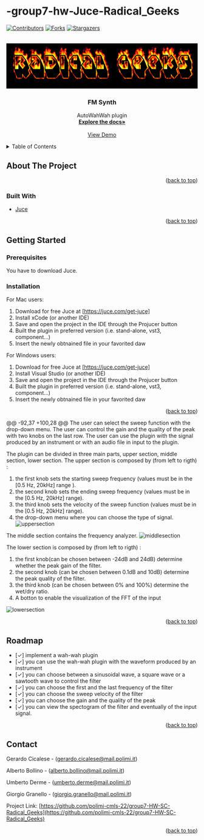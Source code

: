 # -group7-hw-Juce-Radical_Geeks
<div id="top"></div>

<!-- PROJECT SHIELDS -->
[![Contributors][contributors-shield]][contributors-url]
[![Forks][forks-shield]][forks-url]
[![Stargazers][stars-shield]][stars-url]

<!-- PROJECT LOGO -->

<br />
<div align="center">
  <a href="https://github.com/polimi-cmls-22/group7-HW-SC-Radical_Geeks">
    <img src="logo.png" alt="Logo" width="640" height="120">
  </a>

<h3 align="center">FM Synth</h3>

  <p align="center">
   AutoWahWah plugin
    <br />
    <a href="https://github.com/polimi-cmls-22/group7-HW-SC-Radical_Geeks"><strong>Explore the docs»</strong></a>
    <br />
    <br />
    <a href="https://github.com/polimi-cmls-22/group7-HW-SC-Radical_Geeks">View Demo</a>
  </p>
</div>

<!-- TABLE OF CONTENTS -->
<details>
  <summary>Table of Contents</summary>
  <ol>
    <li>
      <a href="#about-the-project">About The Project</a>
      <ul>
        <li><a href="#built-with">Built With</a></li>
      </ul>
    </li>
    <li>
      <a href="#getting-started">Getting Started</a>
      <ul>
        <li><a href="#prerequisites">Prerequisites</a></li>
        <li><a href="#installation">Installation</a></li>
      </ul>
    </li>
    <li><a href="#usage">Usage</a></li>
    <li><a href="#roadmap">Roadmap</a></li>
    <li><a href="#contact">Contact</a></li>

  </ol>
</details>



<!-- ABOUT THE PROJECT -->
## About The Project

<p align="right">(<a href="#top">back to top</a>)</p>

### Built With

* [Juce](https://juce.com/)
<p align="right">(<a href="#top">back to top</a>)</p>



<!-- GETTING STARTED -->
## Getting Started


### Prerequisites
You have to download Juce.
### Installation
For Mac users:
1. Download for free Juce at [https://juce.com/get-juce]
2. Install xCode (or another IDE)
3. Save and open the project in the IDE through the Projucer button
4. Built the plugin in preferred version (i.e. stand-alone, vst3, component...)
5. Insert the newly obtnained file in your favorited daw

For Windows users: 
1. Download for free Juce at [https://juce.com/get-juce]
2. Install Visual Studio (or another IDE)
3. Save and open the project in the IDE through the Projucer button
4. Built the plugin in preferred version (i.e. stand-alone, vst3, component...)
5. Insert the newly obtnained file in your favorited daw 


<p align="right">(<a href="#top">back to top</a>)</p>

@@ -92,37 +100,28 @@ 
The user can select the sweep function with the drop-down menu.
The user can control the gain and the quality of the peak with two knobs on the last row.
The user can use the plugin with the signal produced by an instrument or with an audio file in input to the plugin.


The plugin can be divided in three main parts, upper section, middle section, lower section.
The upper section is composed by (from left to rigth) :
1.	the first knob sets the starting sweep frequency (values must be in the [0.5 Hz, 20kHz] range ). 
2.	the second knob sets the ending sweep frequency (values must be in the [0.5 Hz, 20kHz] range). 
3.	the third knob sets the velocity of the sweep function (values must be in the [0.5 Hz, 20kHz] range). 
4.	the drop-down menu where you can choose the type of signal. 
		<img src="upper_section.png" alt="uppersection" width="700" height="350">


The middle section contains the frequency analyzer.
<img src="middle_section.jpeg" alt="middlesection" width="700" height="350">


The lower section is composed by (from left to rigth) :
1.	the first knob(can be chosen between -24dB and 24dB) determine whether the peak gain of the filter.
2.	the second knob (can be chosen between 0.1dB and 10dB) determine the peak quality of the filter.
3.	the third knob (can be chosen between 0% and 100%) determine the wet/dry ratio.
4.	A botton to enable the visualization of the FFT of the input	

<img src="lower_section.png" alt="lowersection" width="700" height="350">



<p align="right">(<a href="#top">back to top</a>)</p>

<!-- ROADMAP -->
## Roadmap

- [✓] implement a wah-wah plugin 
- [✓] you can use the wah-wah plugin with the waveform produced by an instrument
- [✓] you can choose between a sinusoidal wave, a square wave or a sawtooth wave to control the filter
- [✓] you can choose the first and the last frequency of the filter
- [✓] you can choose the sweep velocity of the filter
- [✓] you can choose the gain and the quality of the peak 
- [✓] you can view the spectogram of the filter and eventually of the input signal.

<p align="right">(<a href="#top">back to top</a>)</p>

<!-- CONTACT -->
## Contact

Gerardo Cicalese - (gerardo.cicalese@mail.polimi.it) </p>
Alberto Bollino - (alberto.bollino@mail.polimi.it) </p>
Umberto Derme - (umberto.derme@mail.polimi.it) </p>
Giorgio Granello - (giorgio.granello@mail.polimi.it) </p>

Project Link: [https://github.com/polimi-cmls-22/group7-HW-SC-Radical_Geeks](https://github.com/polimi-cmls-22/group7-HW-SC-Radical_Geeks)

<p align="right">(<a href="#top">back to top</a>)</p>

<!-- MARKDOWN LINKS & IMAGES -->
<!-- https://www.markdownguide.org/basic-syntax/#reference-style-links -->
[contributors-shield]: https://img.shields.io/github/contributors/polimi-cmls-22/group7-hw-SC-Radical_Geeks.svg?style=for-the-badge
[contributors-url]: https://github.com/polimi-cmls-22/group7-hw-SC-Radical_Geeks/graphs/contributors
[forks-shield]: https://img.shields.io/github/forks/polimi-cmls-22/group7-hw-SC-Radical_Geeks.svg?style=for-the-badge
[forks-url]: https://github.com/polimi-cmls-22/group7-hw-SC-Radical_Geeks/network/members
[stars-shield]: https://img.shields.io/github/stars/polimi-cmls-22/group7-hw-SC-Radical_Geeks.svg?style=for-the-badge
[stars-url]: https://github.com/polimi-cmls-22/repo_name/stargazers
